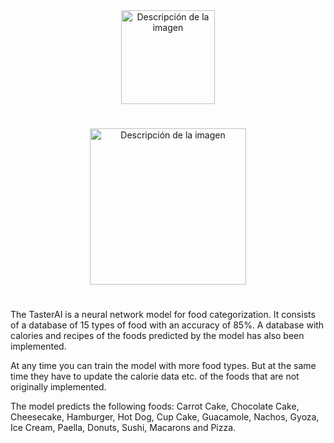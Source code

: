 
<center>
	 <img src="https://user-images.githubusercontent.com/101704557/184862313-efae0fff-a916-4d3a-8696-093acf6c45c9.png" alt="Descripción de la imagen"  height="150"/> 
</center>

<h1 style='text-align: center; color:#FF7F00 ;'></h1>

<center>
	 <img src="https://user-images.githubusercontent.com/101704557/184861884-4a4d76a1-f81a-4d8a-baff-389f76ff069a.gif" alt="Descripción de la imagen"  height="250"/> 
</center>

<h1 style='text-align: center; color:#FF7F00 ;'></h1>


The TasterAI is a neural network model for food categorization. It consists of a database of 15 types of food with an accuracy of 85%. A database with calories and recipes of the foods predicted by the model has also been implemented.

At any time you can train the model with more food types. But at the same time they have to update the calorie data etc. of the foods that are not originally implemented.

The model predicts the following foods: Carrot Cake, Chocolate Cake, Cheesecake, Hamburger, Hot Dog, Cup Cake, Guacamole, Nachos, Gyoza, Ice Cream, Paella, Donuts, Sushi, Macarons and Pizza. 
